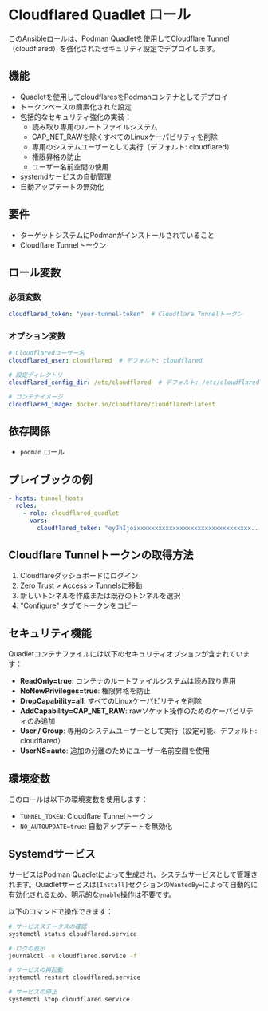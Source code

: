 # Cloudflared Quadlet ロール

このAnsibleロールは、Podman Quadletを使用してCloudflare Tunnel（cloudflared）を強化されたセキュリティ設定でデプロイします。

## 機能

- Quadletを使用してcloudflaresをPodmanコンテナとしてデプロイ
- トークンベースの簡素化された設定
- 包括的なセキュリティ強化の実装：
  - 読み取り専用のルートファイルシステム
  - CAP_NET_RAWを除くすべてのLinuxケーパビリティを削除
  - 専用のシステムユーザーとして実行（デフォルト: cloudflared）
  - 権限昇格の防止
  - ユーザー名前空間の使用
- systemdサービスの自動管理
- 自動アップデートの無効化

## 要件

- ターゲットシステムにPodmanがインストールされていること
- Cloudflare Tunnelトークン

## ロール変数

### 必須変数

```yaml
cloudflared_token: "your-tunnel-token"  # Cloudflare Tunnelトークン
```

### オプション変数

```yaml
# Cloudflaredユーザー名
cloudflared_user: cloudflared  # デフォルト: cloudflared

# 設定ディレクトリ
cloudflared_config_dir: /etc/cloudflared  # デフォルト: /etc/cloudflared

# コンテナイメージ
cloudflared_image: docker.io/cloudflare/cloudflared:latest
```

## 依存関係

- `podman` ロール

## プレイブックの例

```yaml
- hosts: tunnel_hosts
  roles:
    - role: cloudflared_quadlet
      vars:
        cloudflared_token: "eyJhIjoixxxxxxxxxxxxxxxxxxxxxxxxxxxxxxxx..."
```

## Cloudflare Tunnelトークンの取得方法

1. Cloudflareダッシュボードにログイン
2. Zero Trust > Access > Tunnelsに移動
3. 新しいトンネルを作成または既存のトンネルを選択
4. "Configure" タブでトークンをコピー

## セキュリティ機能

Quadletコンテナファイルには以下のセキュリティオプションが含まれています：

- **ReadOnly=true**: コンテナのルートファイルシステムは読み取り専用
- **NoNewPrivileges=true**: 権限昇格を防止
- **DropCapability=all**: すべてのLinuxケーパビリティを削除
- **AddCapability=CAP_NET_RAW**: rawソケット操作のためのケーパビリティのみ追加
- **User / Group**: 専用のシステムユーザーとして実行（設定可能、デフォルト: cloudflared）
- **UserNS=auto**: 追加の分離のためにユーザー名前空間を使用

## 環境変数

このロールは以下の環境変数を使用します：

- `TUNNEL_TOKEN`: Cloudflare Tunnelトークン
- `NO_AUTOUPDATE=true`: 自動アップデートを無効化

## Systemdサービス

サービスはPodman Quadletによって生成され、システムサービスとして管理されます。Quadletサービスは`[Install]`セクションの`WantedBy=`によって自動的に有効化されるため、明示的な`enable`操作は不要です。

以下のコマンドで操作できます：

```bash
# サービスステータスの確認
systemctl status cloudflared.service

# ログの表示
journalctl -u cloudflared.service -f

# サービスの再起動
systemctl restart cloudflared.service

# サービスの停止
systemctl stop cloudflared.service
```
